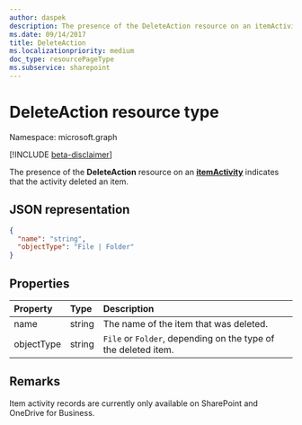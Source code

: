 ```yaml
---
author: daspek
description: The presence of the DeleteAction resource on an itemActivity indicates that the activity deleted an item.
ms.date: 09/14/2017
title: DeleteAction
ms.localizationpriority: medium
doc_type: resourcePageType
ms.subservice: sharepoint
---
```


# DeleteAction resource type

Namespace: microsoft.graph

[!INCLUDE [beta-disclaimer](../../includes/beta-disclaimer.md)]

The presence of the **DeleteAction** resource on an [**itemActivity**][activity] indicates that the activity deleted an item.

[activity]: itemactivity.md

## JSON representation

<!-- {
  "blockType": "resource",
  "optionalProperties": [ ],
  "@type": "microsoft.graph.deleteAction"
}-->

```json
{
  "name": "string",
  "objectType": "File | Folder"
}
```

## Properties

| Property   | Type   | Description                                                    |
| :--------- | :----- | :------------------------------------------------------------- |
| name       | string | The name of the item that was deleted.                         |
| objectType | string | `File` or `Folder`, depending on the type of the deleted item. |

## Remarks

Item activity records are currently only available on SharePoint and OneDrive for Business.

<!--
{
  "type": "#page.annotation",
  "description": "The DeleteAction object provides information about the deletion of an item.",
  "keywords": "activities,activity,action,delete,deletion",
  "section": "documentation",
  "tocPath": "Resources/DeleteAction",
  "suppressions": []
}
-->
